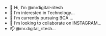- 👋 Hi, I’m @mrdigital-ritesh
- 👀 I’m interested in Technology...
- 🌱 I’m currently pursuing BCA ...
- 💞️ I’m looking to collaborate on INSTAGRAM...
- 📫 @mr.digital_ritesh...

<!---
mrdigital-ritesh/mrdigital-ritesh is a ✨ special ✨ repository because its `README.md` (this file) appears on your GitHub profile.
You can click the Preview link to take a look at your changes.
--->
